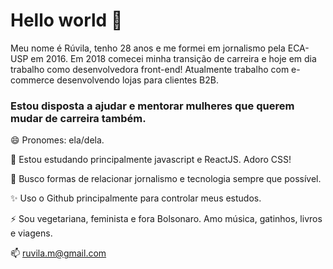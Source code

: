 # Hello world 👋

Meu nome é Rúvila, tenho 28 anos e me formei em jornalismo pela ECA-USP em 2016. Em 2018 comecei minha transição de carreira e hoje em dia trabalho como desenvolvedora front-end!
Atualmente trabalho com e-commerce desenvolvendo lojas para clientes B2B.

### Estou disposta a ajudar e mentorar mulheres que querem mudar de carreira também. 

😄 Pronomes: ela/dela.

🌱 Estou estudando principalmente javascript e ReactJS. Adoro CSS!

💬 Busco formas de relacionar jornalismo e tecnologia sempre que possível.

✨ Uso o Github principalmente para controlar meus estudos.

⚡ Sou vegetariana, feminista e fora Bolsonaro. Amo música, gatinhos, livros e viagens.

📫 ruvila.m@gmail.com
